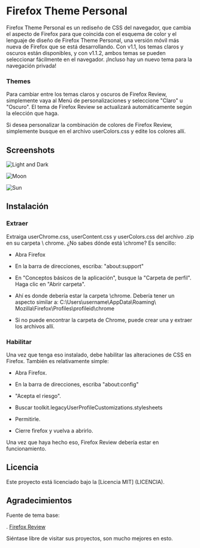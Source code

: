 # Firefox Theme Personal

Firefox Theme Personal es un rediseño de CSS del navegador, que cambia el aspecto de Firefox para que coincida con el esquema de color y el lenguaje de diseño de Firefox Theme Personal, una versión móvil más nueva de Firefox que se está desarrollando. Con v1.1, los temas claros y oscuros están disponibles, y con v1.1.2, ambos temas se pueden seleccionar fácilmente en el navegador. ¡Incluso hay un nuevo tema para la navegación privada!

### Themes
Para cambiar entre los temas claros y oscuros de Firefox Review, simplemente vaya al Menú de personalizaciones y seleccione "Claro" u "Oscuro". El tema de Firefox Review se actualizará automáticamente según la elección que haga.

Si desea personalizar la combinación de colores de Firefox Review, simplemente busque en el archivo userColors.css y edite los colores allí.

## Screenshots

![Light and Dark](https://i.imgur.com/Z1BnG9P.jpg)

![Moon](https://i.imgur.com/AxQE1Sl.png)

![Sun](https://i.imgur.com/8ELESdd.jpg)



## Instalación

### Extraer
Extraiga userChrome.css, userContent.css y userColors.css del archivo .zip en su carpeta \ chrome.
¿No sabes dónde está \chrome? Es sencillo:
* Abra Firefox

* En la barra de direcciones, escriba: "about:support"

* En "Conceptos básicos de la aplicación", busque la "Carpeta de perfil". Haga clic en "Abrir carpeta".

* Ahí es donde debería estar la carpeta \chrome. Debería tener un aspecto similar a: C:\Users\username\AppData\Roaming\ Mozilla\Firefox\Profiles\profileid\chrome

* Si no puede encontrar la carpeta de Chrome, puede crear una y extraer los archivos allí.

### Habilitar
Una vez que tenga eso instalado, debe habilitar las alteraciones de CSS en Firefox. También es relativamente simple:
* Abra Firefox.

* En la barra de direcciones, escriba "about:config"

* "Acepta el riesgo".

* Buscar toolkit.legacyUserProfileCustomizations.stylesheets

* Permitirle.

* Cierre firefox y vuelva a abrirlo.

Una vez que haya hecho eso, Firefox Review debería estar en funcionamiento.

## Licencia

Este proyecto está licenciado bajo la [Licencia MIT] (LICENCIA).

## Agradecimientos

Fuente de tema base:

. [Firefox Review](https://github.com/fellowish/firefox-review)

Siéntase libre de visitar sus proyectos, son mucho mejores en esto.

